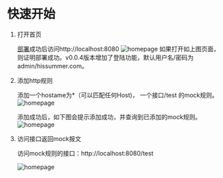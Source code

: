 # 快速开始
1. 打开首页

    [部署](../#_3)成功后访问http://localhost:8080
    ![homepage](../img/homepage.png)
    如果打开如上图页面，则证明部署成功。v0.0.4版本增加了登陆功能，默认用户名/密码为admin/hissummer.com。

1. 添加http规则

    添加一个hostame为*（可以匹配任何Host)， 一个接口/test 的mock规则。
    ![homepage](../img/addrule.png)

    添加成功后，如下图会提示添加成功，并查询到已添加的mock规则。
    ![homepage](../img/addok.png)


1. 访问接口返回mock报文

    访问mock规则的接口：http://localhost:8080/test

    ![homepage](../img/httpmock.png)
